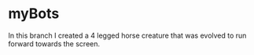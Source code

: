 # myBots

In this branch I created a 4 legged horse creature that was evolved to run forward towards the screen.
